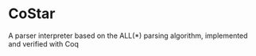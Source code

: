 # CoStar
A parser interpreter based on the ALL(*) parsing algorithm, implemented and verified with Coq
